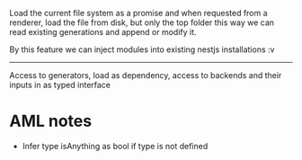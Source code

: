 Load the current file system as a promise
and when requested from a renderer, load the file from disk, but only the top folder
this way we can read existing generations and append or modify it.

By this feature we can inject modules into existing nestjs installations :v

---

Access to generators, load as dependency, access to backends and their inputs in as typed interface

# AML notes

- Infer type isAnything as bool if type is not defined
